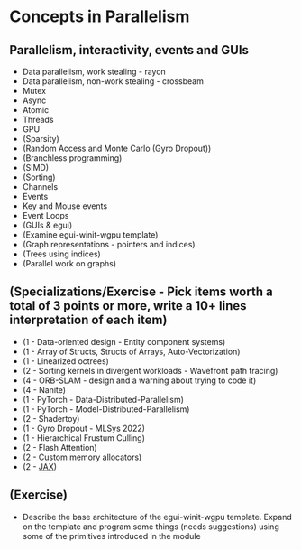# Concepts in Parallelism
## Parallelism, interactivity, events and GUIs
* Data parallelism, work stealing - rayon
* Data parallelism, non-work stealing - crossbeam
* Mutex
* Async
* Atomic
* Threads
* GPU
* (Sparsity)
* (Random Access and Monte Carlo (Gyro Dropout))
* (Branchless programming)
* (SIMD)
* (Sorting)
* Channels
* Events
* Key and Mouse events
* Event Loops
* (GUIs & egui)
* (Examine egui-winit-wgpu template)
* (Graph representations - pointers and indices)
* (Trees using indices)
* (Parallel work on graphs)

## (Specializations/Exercise - Pick items worth a total of 3 points or more, write a 10+ lines interpretation of each item)

* (1 - Data-oriented design - Entity component systems)
* (1 - Array of Structs, Structs of Arrays, Auto-Vectorization)
* (1 - Linearized octrees)
* (2 - Sorting kernels in divergent workloads - Wavefront path tracing)
* (4 - ORB-SLAM - design and a warning about trying to code it)
* (4 - Nanite)
* (1 - PyTorch - Data-Distributed-Parallelism)
* (1 - PyTorch - Model-Distributed-Parallelism)
* (2 - Shadertoy)
* (1 - Gyro Dropout - MLSys 2022)
* (1 - Hierarchical Frustum Culling)
* (2 - Flash Attention)
* (2 - Custom memory allocators)
* (2 - [JAX](https://jax.readthedocs.io/en/latest/notebooks/Common_Gotchas_in_JAX.html))

## (Exercise)

* Describe the base architecture of the egui-winit-wgpu template.
Expand on the template and program some things (needs suggestions)
using some of the primitives introduced in the module
